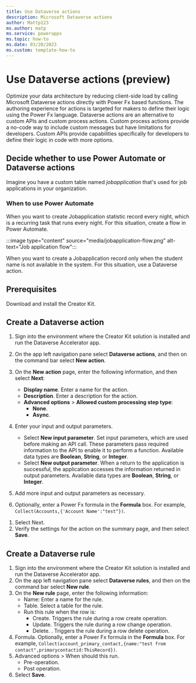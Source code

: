 ```yaml
---
title: Use Dataverse actions
description: Microsoft Dataverse actions  
author: Mattp123
ms.author: matp
ms.service: powerapps
ms.topic: how-to
ms.date: 03/20/2023
ms.custom: template-how-to
---
```

# Use Dataverse actions (preview)

Optimize your data architecture by reducing client-side load by calling Microsoft Dataverse actions directly with Power Fx based functions. The authoring experience for actions is targeted for makers to define their logic using the Power Fx language. Dataverse actions are an alternative to custom APIs and custom process actions. Custom process actions provide a no-code way to include custom messages but have limitations for developers. Custom APIs provide capabilities specifically for developers to define their logic in code with more options.

## Decide whether to use Power Automate or Dataverse actions

Imagine you have a custom table named *jobapplication* that's used for job applications in your organization.

### When to use Power Automate
<!-- Need clarification on what Jobapplication is. Is it a Dataverse table? Also, need a high level explanation before these examples.-->
When you want to create Jobapplication statistic record every night, which is a recurring task that runs every night. For this situation, create a flow in Power Automate.

:::image type="content" source="media/jobapplication-flow.png" alt-text="Job application flow":::

When you want to create a Jobapplication record only when the student name is not available in the system. For this situation, use a Dataverse action.

## Prerequisites

Download and install the Creator Kit. <!-- Need link to appsource -->

## Create a Dataverse action

1. Sign into the environment where the Creator Kit solution is installed and run the Dataverse Accelerator app.
1. On the app left navigation pane select **Dataverse actions**, and then on the command bar select **New action**.
1. On the **New action** page, enter the following information, and then select **Next**:

   - **Display name**. Enter a name for the action.
   - **Description**. Enter a description for the action.
   - **Advanced options** > **Allowed custom processing step type**:
     - **None**. <!-- Need descriptions for these.-->
     - **Async**.
1. Enter your input and output parameters. 
   - Select **New input parameter**. Set input parameters, which are used before making an API call. These parameters pass required information to the API to enable it to perform a function​. Available data types are **Boolean**, **String**, or **Integer**.
   - Select **New output parameter**. When a return to the application is successful, the application accesses the information returned in output parameters.​ Available data types are **Boolean**, **String**, or **Integer**.
1. Add more input and output parameters as necessary.
1. Optionally, enter a Power Fx formula in the **Formula** box. For example, `Collect(Accounts,{'Account Name':"test"})`.
<!-- Would be good to have a screenshot with valid plausible values -->
1. Select Next.
1. Verify the settings for the action on the summary page, and then select **Save**.

## Create a Dataverse rule

1. Sign into the environment where the Creator Kit solution is installed and run the Dataverse Accelerator app.
1. On the app left navigation pane select **Dataverse rules**, and then on the command bar select **New rule**.
1. On the **New rule** page, enter the following information:
   - Name: Enter a name for the rule.
   - Table. Select a table for the rule.
   - Run this rule when the row is: 
      - Create. Triggers the rule during a row create operation.
      - Update. Triggers the rule during a row change operation.
      - Delete. . Triggers the rule during a row delete operation.
1. Formula. Optionally, enter a Power Fx formula in the **Formula** box. For example, `Collect(account_primary_contact,{name:"test from contact",primarycontactid:ThisRecord})`.
1. Advanced options > When should this run.
   - Pre-operation.
   - Post operation. 
1. Select **Save**.